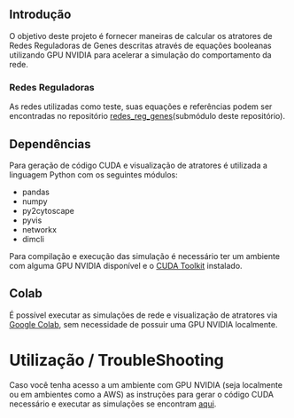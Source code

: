 ## Introdução
O objetivo deste projeto é fornecer maneiras de calcular os atratores de Redes Reguladoras de Genes descritas através de equações booleanas utilizando GPU NVIDIA para acelerar a simulação do comportamento da rede.

### Redes Reguladoras

As redes utilizadas como teste, suas equações e referências podem ser encontradas no repositório [redes_reg_genes](https://github.com/Wallace-F-Rosa/redes_reg_genes)(submódulo deste repositório).

## Dependências
Para geração de código CUDA e visualização de atratores é utilizada a linguagem Python com os seguintes módulos:

* pandas
* numpy
* py2cytoscape
* pyvis
* networkx
* dimcli

Para compilação e execução das simulação é necessário ter um ambiente com alguma GPU NVIDIA disponível e o [CUDA Toolkit](https://developer.nvidia.com/cuda-toolkit) instalado.

## Colab

É possível executar as simulações de rede e visualização de atratores via [Google Colab](https://colab.research.google.com/drive/19riKQhOeUC39oioSliIDZQNYto06Gp21?usp=sharing), sem necessidade de possuir uma GPU NVIDIA localmente.

# Utilização / TroubleShooting

Caso você tenha acesso a um ambiente com GPU NVIDIA (seja localmente ou em ambientes como a AWS) as instruções para gerar o código CUDA necessário e executar as simulações se encontram [aqui](utilizacao.md).
